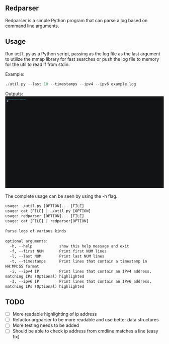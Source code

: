 ## Redparser

Redparser is a simple Python program that can parse a log based on command line arguments. 

## Usage

Run `util.py` as a Python script, passing as the log file as the last argument to utilize
the mmap library for fast searches or push the log file to memory for the util to read if from stdin.

Example:

```python
./util.py --last 10 --timestamps --ipv4 --ipv6 example.log
```
Outputs:
![Alt Text](example.gif)


The complete usage can be seen by using the -h flag.
```
usage: ./util.py [OPTION]... [FILE]
usage: cat [FILE] | ./util.py [OPTION]
usage: redparser [OPTION]... [FILE]
usage: cat [FILE] | redparser[OPTION]

Parse logs of various kinds

optional arguments:
  -h, --help            show this help message and exit
  -f, --first NUM       Print first NUM lines
  -l, --last NUM        Print last NUM lines
  -t, --timestamps      Print lines that contain a timestamp in HH:MM:SS format
  -i, --ipv4 IP         Print lines that contain an IPv4 address, matching IPs (Optional) highlighted
  -I, --ipv6 IP         Print lines that contain an IPv6 address, matching IPs (Optional) highlighted

```

## TODO

- [ ] More readable highlighting of ip address
- [ ] Refactor argparser to be more readable and use better data structures
- [ ] More testing needs to be added
- [ ] Should be able to check ip address from cmdline matches a line (easy fix)